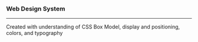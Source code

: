 ### Web Design System
--------
Created with understanding of CSS Box Model, display and positioning, colors, and typography
